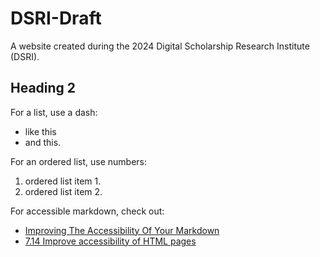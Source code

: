 # DSRI-Draft
A website created during the 2024 Digital Scholarship Research Institute (DSRI).
## Heading 2

For a list, use a dash:
- like this
- and this.

For an ordered list, use numbers:
1. ordered list item 1.
2. ordered list item 2.

For accessible markdown, check out: 
- [Improving The Accessibility Of Your Markdown](https://www.smashingmagazine.com/2021/09/improving-accessibility-of-markdown/)
- [7.14 Improve accessibility of HTML pages](https://bookdown.org/yihui/rmarkdown-cookbook/html-accessibility.html)
